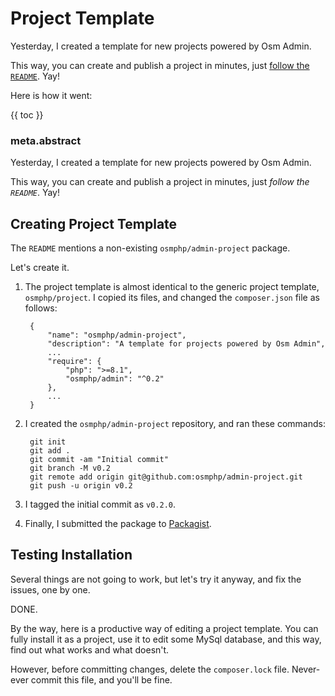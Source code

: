 # Project Template

Yesterday, I created a template for new projects powered by Osm Admin.

This way, you can create and publish a project in minutes, just [follow the `README`](https://github.com/osmphp/admin). Yay!

Here is how it went:

{{ toc }}

### meta.abstract

Yesterday, I created a template for new projects powered by Osm Admin.

This way, you can create and publish a project in minutes, just *follow the `README`*. Yay!

## Creating Project Template

The `README` mentions a non-existing `osmphp/admin-project` package. 

Let's create it.

1. The project template is almost identical to the generic project template, `osmphp/project`. I copied its files, and changed the `composer.json` file as follows:

        {
            "name": "osmphp/admin-project",
            "description": "A template for projects powered by Osm Admin",
            ...
            "require": {
                "php": ">=8.1",
                "osmphp/admin": "^0.2"
            },
            ...
        }

2. I created the `osmphp/admin-project` repository, and ran these commands:

        git init
        git add .
        git commit -am "Initial commit"
        git branch -M v0.2
        git remote add origin git@github.com:osmphp/admin-project.git
        git push -u origin v0.2
        
3. I tagged the initial commit as `v0.2.0`. 
4. Finally, I submitted the package to [Packagist](https://packagist.org/).

## Testing Installation

Several things are not going to work, but let's try it anyway, and fix the issues, one by one.

DONE.

By the way, here is a productive way of editing a project template. You can fully install it as a project, use it to edit some MySql database, and this way, find out what works and what doesn't.

However, before committing changes, delete the `composer.lock` file. Never-ever commit this file, and you'll be fine.

  